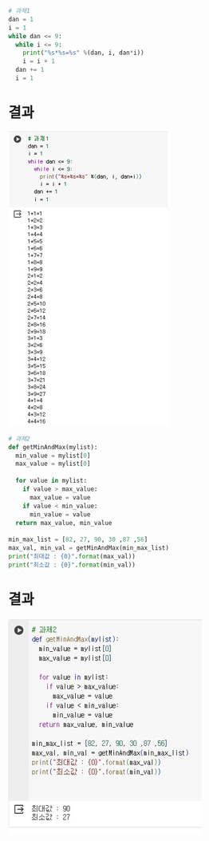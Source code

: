 ```python
# 과제1
dan = 1
i = 1
while dan <= 9:
  while i <= 9:
    print("%s*%s=%s" %(dan, i, dan*i))
    i = i + 1
  dan += 1
  i = 1
```
# 결과
<p align="left">
 <img src = "4week_report1.jpg">
</p>

```python
# 과제2
def getMinAndMax(mylist):
  min_value = mylist[0]
  max_value = mylist[0]

  for value in mylist:
    if value > max_value:
      max_value = value
    if value < min_value:
      min_value = value
  return max_value, min_value

min_max_list = [82, 27, 90, 30 ,87 ,56]
max_val, min_val = getMinAndMax(min_max_list)
print("최대값 : {0}".format(max_val))
print("최소값 : {0}".format(min_val))
```
# 결과
<p align="left">
 <img src = "4week_report2.jpg">
</p>
